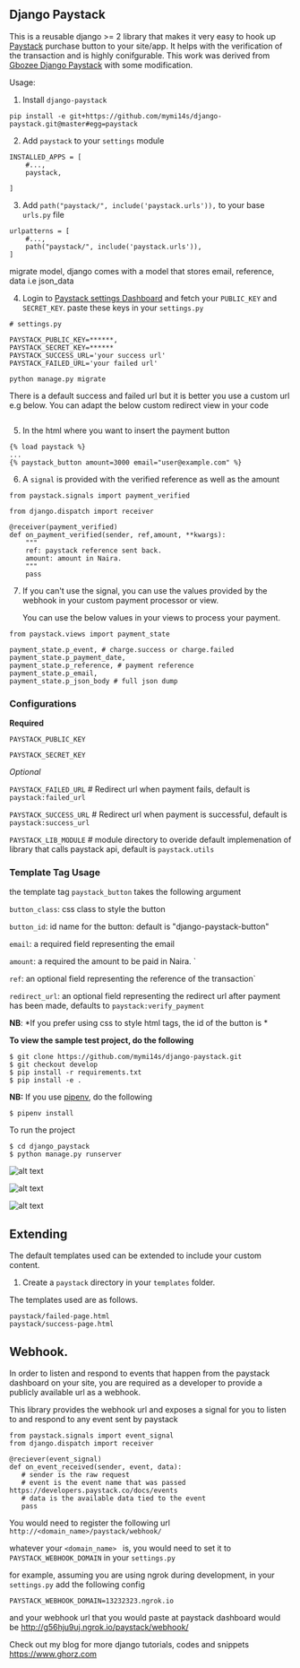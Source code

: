 ## Django Paystack



This is a reusable django >= 2 library that makes it very easy to hook up [Paystack]() purchase button to your site/app. It helps with the verification of the transaction and is highly conifgurable. This work was derived from <a href="https://github.com/gbozee/django-paystack">Gbozee Django Paystack</a> with some modification.

Usage:

1. Install `django-paystack`
```
pip install -e git+https://github.com/mymi14s/django-paystack.git@master#egg=paystack
```

2. Add `paystack` to your `settings` module
```
INSTALLED_APPS = [
    #...,
    paystack,

]
```

3. Add `path("paystack/", include('paystack.urls')),` to your base `urls.py` file
```
urlpatterns = [
    #...,
    path("paystack/", include('paystack.urls')),
]
```
  migrate model, django comes with a model that stores email, reference, data i.e json_data

4. Login to [Paystack settings Dashboard](https://dashboard.paystack.com/#/settings/developer) and fetch your `PUBLIC_KEY` and `SECRET_KEY`. paste these keys in your `settings.py`

```
# settings.py

PAYSTACK_PUBLIC_KEY=******,
PAYSTACK_SECRET_KEY=******
PAYSTACK_SUCCESS_URL='your success url'
PAYSTACK_FAILED_URL='your failed url'
```


```
python manage.py migrate
```
  There is a default success and failed url but it is better you use a custom url
  e.g below. You can adapt the below custom redirect view in your code
```

```

5. In the html where you want to insert the payment button

```
{% load paystack %}
...
{% paystack_button amount=3000 email="user@example.com" %}

```

6. A `signal` is provided with the verified  reference as well as the amount

```
from paystack.signals import payment_verified

from django.dispatch import receiver

@receiver(payment_verified)
def on_payment_verified(sender, ref,amount, **kwargs):
    """
    ref: paystack reference sent back.
    amount: amount in Naira.
    """
    pass
```
7. If you can't use the signal, you can use the values provided by the webhook in your
   custom payment processor or view.

   You can use the below values in your views to process your payment.
```
from paystack.views import payment_state

payment_state.p_event, # charge.success or charge.failed
payment_state.p_payment_date,
payment_state.p_reference, # payment reference
payment_state.p_email,
payment_state.p_json_body # full json dump
```

### Configurations

**Required**

`PAYSTACK_PUBLIC_KEY`

`PAYSTACK_SECRET_KEY`

_Optional_

`PAYSTACK_FAILED_URL` # Redirect url when payment fails, default is `paystack:failed_url`

`PAYSTACK_SUCCESS_URL` # Redirect url when payment is successful, default is `paystack:success_url`

`PAYSTACK_LIB_MODULE` # module directory to overide default implemenation of library that calls paystack api, default is `paystack.utils`


### Template Tag Usage

the template tag `paystack_button` takes the following argument

`button_class`: css class to style the button

`button_id`: id name for the button: default is "django-paystack-button"

`email`: a required field representing the email

`amount`: a required the amount to be paid in Naira. `

`ref`: an optional field representing the reference of the transaction`

`redirect_url`: an optional field representing the redirect url after payment has been made, defaults to `paystack:verify_payment`

**NB**: *If you prefer using css to style html tags, the id of the button is *


**To view the sample test project, do the following**
```
$ git clone https://github.com/mymi14s/django-paystack.git
$ git checkout develop
$ pip install -r requirements.txt
$ pip install -e .

```

**NB:** If you use [pipenv](), do the following
```
$ pipenv install

```

To run the project
```
$ cd django_paystack
$ python manage.py runserver

```

![alt text](./docs/home_page.PNG)


![alt text](./docs/page2.PNG)


![alt text](./docs/page3.PNG)

## Extending
The default templates used can be extended to include your custom content.

1. Create a `paystack` directory in your `templates` folder.

The templates used are as follows.

```
paystack/failed-page.html
paystack/success-page.html
```

## Webhook.
In order to listen and respond to events that happen from the paystack dashboard on your site, you are required as a developer to provide a publicly available url as a webhook.

This library provides the webhook url and exposes a signal for you to listen to and respond to any event sent by paystack

```
from paystack.signals import event_signal
from django.dispatch import receiver

@reciever(event_signal)
def on_event_received(sender, event, data):
   # sender is the raw request
   # event is the event name that was passed https://developers.paystack.co/docs/events
   # data is the available data tied to the event
   pass
```

You would need to register the following url
`http://<domain_name>/paystack/webhook/`

whatever your `<domain_name> ` is, you would need to set it to `PAYSTACK_WEBHOOK_DOMAIN` in your `settings.py`

for example, assuming you are using ngrok during development, in your `settings.py` add the following config

```
PAYSTACK_WEBHOOK_DOMAIN=13232323.ngrok.io
```

and your webhook url that you would paste at paystack dashboard would be
http://g56hju9uj.ngrok.io/paystack/webhook/

Check out my blog for more django tutorials, codes and snippets https://www.ghorz.com
